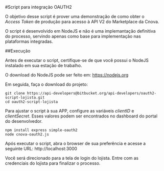 #Script para integração OAUTH2

O objetivo desse script é prover uma demonstração de como obter o _Access Token_ de produção para acesso à API V2 do Marketplace da Cnova.

O script é desenvolvido em NodeJS e não é uma implemantação definitiva do processo, servindo apenas como base para implementação nas plataformas integradas.
  
##Execução

Antes de executar o script, certifique-se de que você possui o NodeJS instalado em sua estação de trabalho.

O download do NodeJS pode ser feito em: https://nodejs.org

Em seguida, faça o download do projeto: 

```shell
git clone https://api-developers@bitbucket.org/api-developers/oauth2-script-lojista.git
cd oauth2-script-lojista
```

Para ajustar o script à sua APP, configure as variáveis _clientID_ e _clientSecret_. Esses valores podem ser encontrados no dashboard do portal do desenvolvedor.

```shell
npm install express simple-oauth2
node cnova-oauth2.js
```

Após executar o script, abra o browser de sua preferência e acesse a seguinte URL: http://localhost:3000

Você será direcionado para a tela de login do lojista. Entre com as credenciais do lojista para finalizar o processo.